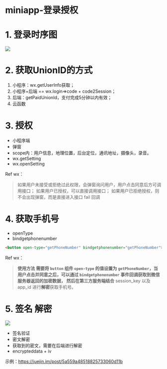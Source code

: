 # miniapp-登录授权


# 1. 登录时序图

![](https://res.wx.qq.com/wxdoc/dist/assets/img/api-login.2fcc9f35.jpg)

# 2. 获取UnionID的方式

1. 小程序：wx.getUserInfo获取；
2. 小程序+后端 == wx.login=>code + code2Session；
3. 后端：getPaidUnionId，支付完成5分钟以内有效；
4. 云函数

# 3. 授权

* 小程序端
* 弹窗
* scope内：用户信息，地理位置，后台定位，通讯地址，摄像头，录音。
* wx.getSetting
* wx.openSetting

Ref wx：
>如果用户未接受或拒绝过此权限，会弹窗询问用户，用户点击同意后方可调用接口；
如果用户已授权，可以直接调用接口；
如果用户已拒绝授权，则不会出现弹窗，而是直接进入接口 fail 回调

# 4. 获取手机号

* openType
* bindgetphonenumber

```html
<button open-type="getPhoneNumber" bindgetphonenumber="getPhoneNumber"></button>
```

Ref wx：
>**使用方法
**需要将 `button` 组件 `open-type` 的值设置为 `getPhoneNumber`，当用户点击并同意之后，可以通过 `bindgetphonenumber` 事件回调获取到微信服务器返回的加密数据， 然后在**第三方服务端结合** session_key 以及 app_id 进行**解密**获取手机号。

# 5. 签名 解密

![](https://res.wx.qq.com/wxdoc/dist/assets/img/signature.8a30a825.jpg)

* 签名验证
* 密文解密
* 获取到的密文，需要在后端进行解密
* encrypteddata + iv


示例：https://juejin.im/post/5a559a48518825733060d11b
